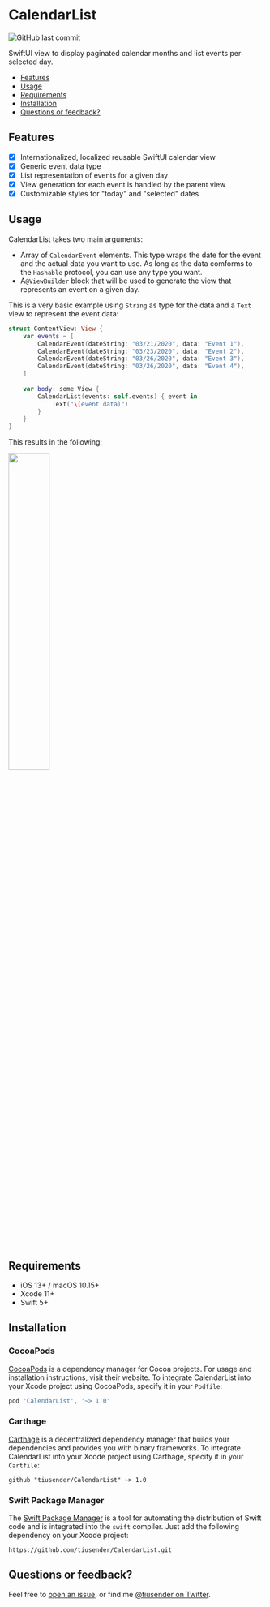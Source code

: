 # CalendarList

![GitHub last commit](https://img.shields.io/github/last-commit/tiusender/CalendarList)

SwiftUI view to display paginated calendar months and list events per selected day.

- [Features](#features)
- [Usage](#usage)
- [Requirements](#requirements)
- [Installation](#installation)
- [Questions or feedback?](#questions-or-feedback)

## Features

- [x] Internationalized, localized reusable SwiftUI calendar view
- [x] Generic event data type
- [x] List representation of events for a given day
- [x] View generation for each event is handled by the parent view
- [x] Customizable styles for "today" and "selected" dates

## Usage

CalendarList takes two main arguments:

- Array of `CalendarEvent` elements. This type wraps the date for the event and the actual data you want to use. As long as the data comforms to the `Hashable` protocol, you can use any type you want.
- A`@ViewBuilder` block that will be used to generate the view that represents an event on a given day.

This is a very basic example using `String` as type for the data and a `Text` view to represent the event data:

```swift
struct ContentView: View {
    var events = [
        CalendarEvent(dateString: "03/21/2020", data: "Event 1"),
        CalendarEvent(dateString: "03/23/2020", data: "Event 2"),
        CalendarEvent(dateString: "03/26/2020", data: "Event 3"),
        CalendarEvent(dateString: "03/26/2020", data: "Event 4"),
    ]
    
    var body: some View {
        CalendarList(events: self.events) { event in
            Text("\(event.data)")
        }
    }
}
```

This results in the following:

<img src="Resources/Video1.gif" width="40%">


## Requirements

- iOS 13+ / macOS 10.15+
- Xcode 11+
- Swift 5+

## Installation

### CocoaPods

[CocoaPods](https://cocoapods.org) is a dependency manager for Cocoa projects. For usage and installation instructions, visit their website. To integrate CalendarList into your Xcode project using CocoaPods, specify it in your `Podfile`:

```ruby
pod 'CalendarList', '~> 1.0'
```

### Carthage

[Carthage](https://github.com/Carthage/Carthage) is a decentralized dependency manager that builds your dependencies and provides you with binary frameworks. To integrate CalendarList into your Xcode project using Carthage, specify it in your `Cartfile`:

```ogdl
github "tiusender/CalendarList" ~> 1.0
```

### Swift Package Manager

The [Swift Package Manager](https://swift.org/package-manager/) is a tool for automating the distribution of Swift code and is integrated into the `swift` compiler. Just add the following dependency on your Xcode project:

```ogdl
https://github.com/tiusender/CalendarList.git
```

## Questions or feedback?

Feel free to [open an issue](https://github.com/tiusender/CalendarList/issues/new), or find me [@tiusender on Twitter](https://twitter.com/tiusender).
